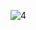 ![4](https://user-images.githubusercontent.com/87471508/125827126-10aec1df-ec85-420c-b996-81503883b5db.png)

